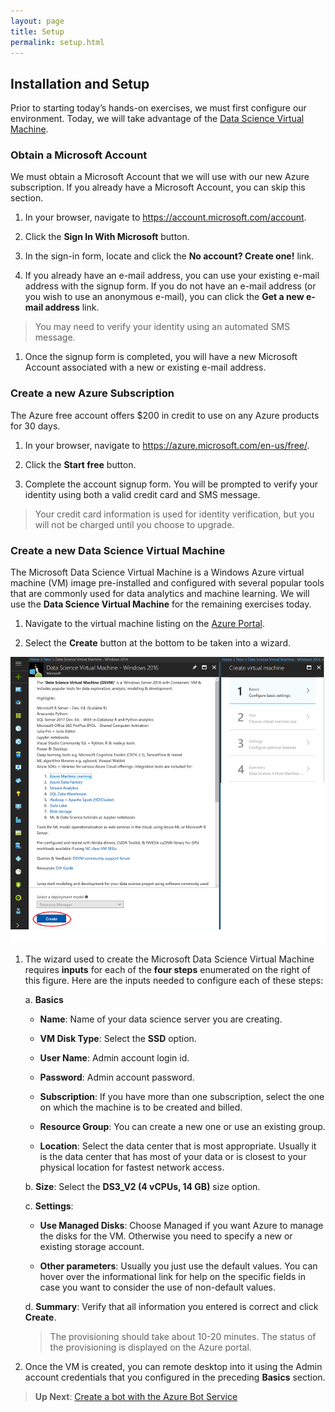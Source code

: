 ```yaml
---
layout: page
title: Setup
permalink: setup.html
---
```


## Installation and Setup

Prior to starting today’s hands-on exercises, we must first configure our environment. Today, we will take advantage of the [Data Science Virtual Machine](https://azuremarketplace.microsoft.com/en-us/marketplace/apps/microsoft-ads.windows-data-science-vm?tab=Overview).

### Obtain a Microsoft Account

We must obtain a Microsoft Account that we will use with our new Azure subscription. If you already have a Microsoft Account, you can skip this section.

1. In your browser, navigate to <https://account.microsoft.com/account>.

1. Click the **Sign In With Microsoft** button.

1. In the sign-in form, locate and click the **No account? Create one!** link.

1. If you already have an e-mail address, you can use your existing e-mail address with the signup form. If you do not have an e-mail address (or you wish to use an anonymous e-mail), you can click the **Get a new e-mail address** link.

  > You may need to verify your identity using an automated SMS message.

1. Once the signup form is completed, you will have a new Microsoft Account associated with a new or existing e-mail address.

### Create a new Azure Subscription

The Azure free account offers $200 in credit to use on any Azure products for 30 days.

1. In your browser, navigate to <https://azure.microsoft.com/en-us/free/>.

1. Click the **Start free** button.

1. Complete the account signup form. You will be prompted to verify your identity using both a valid credit card and SMS message.

  > Your credit card information is used for identity verification, but you will not be charged until you choose to upgrade.

### Create a new Data Science Virtual Machine

The Microsoft Data Science Virtual Machine is a Windows Azure virtual machine (VM) image pre-installed and configured with several popular tools that are commonly used for data analytics and machine learning. We will use the **Data Science Virtual Machine** for the remaining exercises today.

1. Navigate to the virtual machine listing on the [Azure Portal](https://portal.azure.com/#create/microsoft-ads.windows-data-science-vmwindows2016).

1. Select the **Create** button at the bottom to be taken into a wizard.

  ![configure-data-science-vm](./media/configure-data-science-virtual-machine.png)

1. The wizard used to create the Microsoft Data Science Virtual Machine requires **inputs** for each of the **four steps** enumerated on the right of this figure. Here are the inputs needed to configure each of these steps:

   a. **Basics**

      - **Name**: Name of your data science server you are creating.

      - **VM Disk Type**: Select the **SSD** option.

      - **User Name**: Admin account login id.

      - **Password**: Admin account password.

      - **Subscription**: If you have more than one subscription, select the one on which the machine is to be created and billed.

      - **Resource Group**: You can create a new one or use an existing group.

      - **Location**: Select the data center that is most appropriate. Usually it is the data center that has most of your data or is closest to your physical location for fastest network access.

   b. **Size**: Select the **DS3_V2 (4 vCPUs, 14 GB)** size option.

   c. **Settings**:

      - **Use Managed Disks**: Choose Managed if you want Azure to manage the disks for the VM.  Otherwise you need to specify a new or existing storage account.

      - **Other parameters**: Usually you just use the default values. You can hover over the informational link for help on the specific fields in case you want to consider the use of non-default values.

   d. **Summary**: Verify that all information you entered is correct and click **Create**.

    > The provisioning should take about 10-20 minutes. The status of the provisioning is displayed on the Azure portal.

1. Once the VM is created, you can remote desktop into it using the Admin account credentials that you configured in the preceding **Basics** section.

> **Up Next**: [Create a bot with the Azure Bot Service](bot.html)
